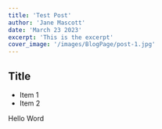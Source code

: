 ```yaml
---
title: 'Test Post'
author: 'Jane Mascott'
date: 'March 23 2023'
excerpt: 'This is the excerpt'
cover_image: '/images/BlogPage/post-1.jpg'
---
```


## Title

- Item 1
- Item 2

Hello Word
